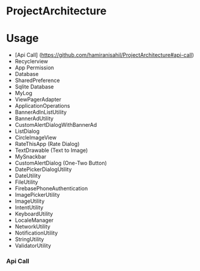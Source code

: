 # ProjectArchitecture

# Usage

- [Api Call] (https://github.com/hamiranisahil/ProjectArchitecture#api-call)
- Recyclerview
- App Permission
- Database
- SharedPreference
- Sqlite Database
- MyLog
- ViewPagerAdapter
- ApplicationOperations
- BannerAdInListUtility
- BannerAdUtility
- CustomAlertDialogWithBannerAd
- ListDialog
- CircleImageView
- RateThisApp (Rate Dialog)
- TextDrawable (Text to Image)
- MySnackbar
- CustomAlertDialog (One-Two Button)
- DatePickerDialogUtility
- DateUtility
- FileUtility
- FirebasePhoneAuthentication
- ImagePickerUtility
- ImageUtility
- IntentUtility
- KeyboardUtility
- LocaleManager
- NetworkUtility
- NotificationUtility
- StringUtility
- ValidatorUtility


### Api Call
